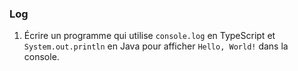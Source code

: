  ### Log 

1. Écrire un programme qui utilise `console.log` en TypeScript et `System.out.println` en Java pour afficher `Hello, World!` dans la console.